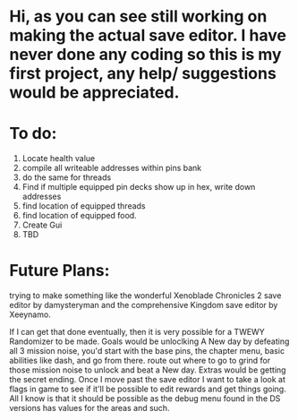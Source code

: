 # Hi, as you can see still working on making the actual save editor. I have never done any coding so this is my first project, any help/ suggestions would be appreciated. 

# To do: 
1. Locate health value
2. compile all writeable addresses within pins bank
3. do the same for threads
4. Find if multiple equipped pin decks show up in hex, write down addresses
5. find location of equipped threads
6. find location of equipped food. 
7. Create Gui
8. TBD


# Future Plans:
trying to make something like the wonderful Xenoblade Chronicles 2 save editor by damysteryman and the comprehensive Kingdom save editor by Xeeynamo. 

If I can get that done eventually, then it is very possible for a TWEWY Randomizer to be made. Goals would be unloclking A  New day by defeating all 3 mission noise, you'd start with the base pins, the chapter menu, basic abilities like dash, and go from there. route out where to go to grind for those mission noise to unlock and beat a New day. Extras would be getting the secret ending. Once I move past the save editor I want to take a look at flags in game to see if it'll be possible to edit rewards and get things going. All I know is that it should be possible as the debug menu found in the DS versions has values for the areas and such. 
